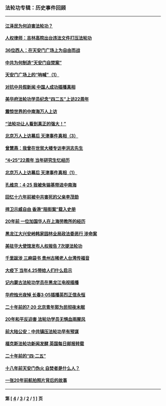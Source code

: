 ### 法轮功专辑：历史事件回顾
---
#### [江泽民为何迫害法轮功？](../../pages/nf5793/n13876324.md?05010430) 
#### [人权律师：吉林高院出台违法文件打压法轮功](../../pages/nf5793/n13825665.md?05010430) 
#### [36位西人：在天安门广场上为自由而战](../../pages/nf5793/n13390029.md?05010430) 
#### [中共为何制造“天安门自焚案”](../../pages/nf5793/n13183270.md?05010430) 
#### [天安门广场上的“呐喊”（1）](../../pages/nf5793/n13105277.md?05010430) 
#### [对抗中共假新闻 中国人成功插播真相](../../pages/nf5793/n12910618.md?05010430) 
#### [美华府法轮功学员纪念“四二五”上访22周年](../../pages/nf5793/n12904445.md?05010430) 
#### [震惊世界的中南海万人上访](../../pages/nf5793/n12903976.md?05010430) 
#### [“法轮功让人看到真正的强大！”](../../pages/nf5793/n12903195.md?05010430) 
#### [北京万人上访幕后 天津事件真相（3）](../../pages/nf5793/n12902807.md?05010430) 
#### [曾慧燕：我曾在世贸大楼专访李洪志先生](../../pages/nf5793/n12898729.md?05010430) 
#### [“4•25”22周年 当年研究生忆经历](../../pages/nf5793/n12894152.md?05010430) 
#### [北京万人上访幕后 天津事件真相（1）](../../pages/nf5793/n12885174.md?05010430) 
#### [孔维京：4·25 我被朱镕基带进中南海](../../pages/nf5793/n12864987.md?05010430) 
#### [回忆十六年前被中共害死的父亲李茂勋](../../pages/nf5793/n12880270.md?05010430) 
#### [捍卫示威自由 香港“阻街案”载入史册](../../pages/nf5793/n12811245.md?05010430) 
#### [20年前 一位加国华人在上海劳教所的经历](../../pages/nf5793/n12707932.md?05010430) 
#### [黑龙江大兴安岭韩家园林业局政法委恶行 涉命案](../../pages/nf5793/n12622815.md?05010430) 
#### [美驻华大使馆发布人权报告 7次提法轮功](../../pages/nf5793/n12520541.md?05010430) 
#### [千里跋涉 三麻袋书 贵州古稀老人台湾传福音](../../pages/nf5793/n12198750.md?05010430) 
#### [大疫下 当年4.25带给人们什么启示](../../pages/nf5793/n12058565.md?05010430) 
#### [记内蒙古法轮功学员在黑龙江电视插播](../../pages/nf5793/n11699194.md?05010430) 
#### [华府烛光夜悼 长春3·05插播英烈正信永恒](../../pages/nf5793/n11397432.md?05010430) 
#### [二十年前的7·20 北京青年郭为民彻夜未眠](../../pages/nf5793/n11354195.md?05010430) 
#### [20年和平反迫害 法轮功学员无惧血雨腥风](../../pages/nf5793/n11348279.md?05010430) 
#### [前大陆公安：中共镇压法轮功早有预谋](../../pages/nf5793/n11352168.md?05010430) 
#### [福克斯法轮功新闻发酵  英国每日邮报转载](../../pages/nf5793/n11285952.md?05010430) 
#### [二十年前的“四·二五”](../../pages/nf5793/n11207639.md?05010430) 
#### [十八年前天安门伪火 自焚者是什么人？](../../pages/nf5793/n10996556.md?05010430) 
#### [一张20年前航拍照片背后的故事](../../pages/nf5793/n10693797.md?05010430) 

---
#### 第 [ [4](./4.md?05010430) / [3](./3.md?05010430) / [2](./2.md?05010430) / [1](./1.md?05010430) ] 页
